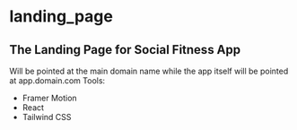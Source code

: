 # landing_page
## The Landing Page for Social Fitness App
Will be pointed at the main domain name while the app itself will be pointed at app.domain.com
Tools:
- Framer Motion
- React
- Tailwind CSS  
